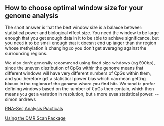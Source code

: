 ## How to choose optimal window size for your genome analysis
The short answer is that the best window size is a balance between statistical power and biological effect size. You need the window to be large enough that you get enough data in it to be able to achieve significance, but you need it to be small enough that it doesn't end up larger than the region whose methylation is changing so you don't get averaging against the surrounding regions.

We also don't generally recommend using fixed size windows (eg 500bp), since the uneven distribution of CpGs within the genome means that different windows will have very different numbers of CpGs within them, and you therefore get a statistical power bias which can mean getting biases in the regions of the genome where you find hits. We tend to prefer defining windows based on the number of CpGs then contain, which then means you get a variation in resolution, but a more even statistical power.
-- simon andrews

[RNA-Seq Analysis Practicals](http://www.bioinformatics.babraham.ac.uk/training/Methylation_Course/Differential%20Methylation%20lecture.pdf)

[Using the DMR Scan Package](http://bioconductor.riken.jp/packages/3.7/bioc/vignettes/DMRScan/inst/doc/DMRScan_vignette.pdf)
